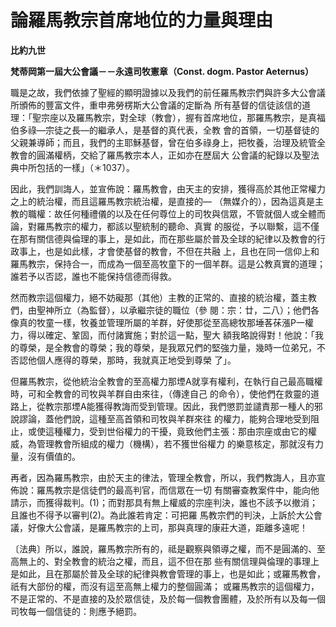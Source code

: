 # 論羅馬教宗首席地位的力量與理由


**比約九世**

**梵蒂岡第一屆大公會議－－永遠司牧憲章（Const. dogm. Pastor Aeternus）**





職是之故，我們依據了聖經的顯明證據以及我們的前任羅馬教宗們與許多大公會議所頒佈的豐富文件，重申弗勞楞斯大公會議的定斷為
所有基督的信徒該信的道理：「聖宗座以及羅馬教宗，對全球（教會），握有首席地位，那羅馬教宗，是真福伯多祿—宗徒之長—的繼承人，是基督的真代表，全教
會的首領，一切基督徒的父親兼導師；而且，我們的主耶穌基督，曾在伯多祿身上，把牧養，治理及統管全教會的圓滿權柄，交給了羅馬教宗本人，正如亦在歷屆大
公會議的紀錄以及聖法典中所包括的一樣」（＊1037）。

因此，我們訓誨人，並宣佈說：羅馬教會，由天主的安排，獲得高於其他正常權力之上的統治權，而且這羅馬教宗統治權，是直接的—
（無媒介的），因為這真是主教的職權：故任何種禮儀的以及在任何尊位上的司牧與信眾，不管就個人或全體而論，對羅馬教宗的權力，都該以聖統制的聽命、真實
的服從，予以聯繫，這不僅在那有關信德與倫理的事上，是如此，而在那些屬於普及全球的紀律以及教會的行政事上，也是如此樣，才會使基督的教會，不但在共融
上，且也在同一信仰上和羅馬教宗，保持合一，而成為一個至高牧童下的一個羊群。這是公教真實的道理；誰若予以否認，誰也不能保持信德而得救。

然而教宗這個權力，絕不妨礙那（其他）主教的正常的、直接的統治權，蓋主教們，由聖神所立（為監督），以承繼宗徒的職位（參
閱：宗：廿，二八）；他們各像真的牧童一樣，牧養並管理所屬的羊群，好使那從至高總牧那埵茖茠漲P一權力，得以確定、鞏固，而付諸實施；對於這一點，聖大
額我略說得對！他說：「我的尊榮，是全教會的尊榮；我的尊榮，是我眾兄們的堅強力量，幾時一位弟兄，不否認他個人應得的尊榮，那時，我就真正地受到尊榮
了」。

但羅馬教宗，從他統治全教會的至高權力那堙A就享有權利，在執行自己最高職權時，可和全教會的司牧與羊群自由來往，（傳達自己
的命令），使他們在救靈的道路上，從教宗那堙A能獲得教誨而受到管理。因此，我們懲罰並譴責那一種人的邪說謬論，蓋他們說，這種至高首領和司牧與羊群來往
的權力，能夠合理地受到阻止，或使這種權力，受到世俗權力的干擾，竟致他們主張：那由宗座或由它的權威，為管理教會所組成的權力（機構），若不獲世俗權力
的樂意核定，那就沒有力量，沒有價值的。

再者，因為羅馬教宗，由於天主的律法，管理全教會，所以，我們教誨人，且亦宣佈說：羅馬教宗是信徒們的最高判官，而信眾在一切
有關審查教案件中，能向他請示，而獲得裁判。(1)；而對那具有無上權威的宗座判決，誰也不該予以撤消；且誰也不得予以審判(2)。為此誰若肯定：可把羅
馬教宗們的判決，上訴於大公會議，好像大公會議，是羅馬教宗的上司，那與真理的康莊大道，距離多遠呢！

〔法典〕所以，誰說，羅馬教宗所有的，祗是觀察與領導之權，而不是圓滿的、至高無上的、對全教會的統治之權，而且，這不但在那
些有關信理與倫理的事理上是如此，且在那屬於普及全球的紀律與教會管理的事上，也是如此；或羅馬教會，祇有大部份的權，而沒有這至高無上權力的整個圓滿；
或羅馬教宗的這個權力，不是正常的、不是直接的及於眾信徒，及於每一個教會團體，及於所有以及每一個司牧每一個信徒的：則應予絕罰。

